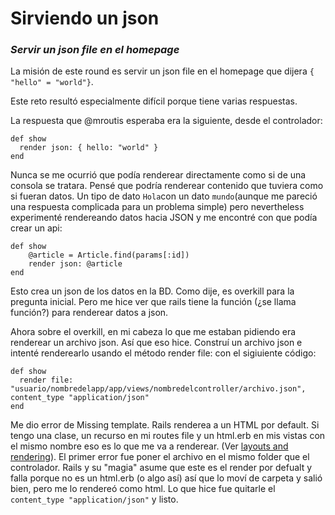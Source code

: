 # Sirviendo un json
### _Servir un json file en el homepage_

La misión de este round es servir un json file en el homepage que dijera `{ "hello" = "world"}`.

Este reto resultó especialmente difícil porque tiene varias respuestas.

La respuesta que @mroutis esperaba era la siguiente, desde el controlador:

```
def show
  render json: { hello: "world" }
end
```
Nunca se me ocurrió que podía renderear directamente como si de una consola se tratara. Pensé que podría renderear contenido que tuviera como si fueran datos. Un tipo de dato `Hola`con un dato `mundo`(aunque me pareció una respuesta complicada para un problema simple) pero nevertheless experimenté rendereando datos hacia JSON y me encontré con que podía crear un api:

```
def show
    @article = Article.find(params[:id])
    render json: @article
end
```

Esto crea un json de los datos en la BD. Como dije, es overkill para la pregunta inicial. Pero me hice ver que rails tiene la función (¿se llama función?) para renderear datos a json.

Ahora sobre el overkill, en mi cabeza lo que me estaban pidiendo era renderear un archivo json. Así que eso hice. Construí un archivo json e intenté renderearlo usando el método render file: con el sigiuiente código:

```
def show
  render file: "usuario/nombredelapp/app/views/nombredelcontroller/archivo.json", content_type "application/json"
end
```

Me dio error de Missing template. Rails renderea a un HTML por default. Si tengo una clase, un recurso en mi routes file y un html.erb en mis vistas con el mismo nombre eso es lo que me va a renderear. (Ver [layouts and rendering](http://guides.rubyonrails.org/layouts_and_rendering.html)). El primer error fue poner el archivo en el mismo folder que el controlador. Rails y su "magia" asume que este es el render por defualt y falla porque no es un html.erb (o algo así) así que lo moví de carpeta y salió bien, pero me lo rendereó como html. Lo que hice fue quitarle el `content_type "application/json"` y listo.
